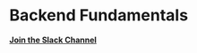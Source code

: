 # Backend Fundamentals

**[Join the Slack Channel](https://join.slack.com/t/devrestfulspa/shared_invite/enQtNzMwNjU5NDA1NzY1LTBhY2NhOTFmZjQ3MzI2OTc2YWRmNTlhYTQ2NDE2ZjIyYzQyOWExMWNkZmYwMGJmYTE3MTc3NzBhZjUxZDZhYjY)**

